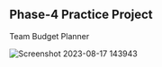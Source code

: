 ## Phase-4 Practice Project


Team Budget Planner


![Screenshot 2023-08-17 143943](https://github.com/sathwikraju/TeamBudgetPlanner/assets/128493507/61f4616c-ca9e-4524-b38c-4534ff22ebcb)

